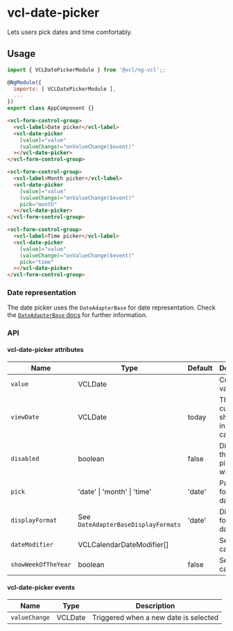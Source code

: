 # vcl-date-picker

Lets users pick dates and time comfortably.

## Usage

```js
import { VCLDatePickerModule } from '@vcl/ng-vcl';;

@NgModule({
  imports: [ VCLDatePickerModule ],
  ...
})
export class AppComponent {}
```

```html
<vcl-form-control-group>
  <vcl-label>Date picker</vcl-label>
  <vcl-date-picker
    [value]="value"
    (valueChange)="onValueChange($event)"
  ></vcl-date-picker>
</vcl-form-control-group>
```

```html
<vcl-form-control-group>
  <vcl-label>Month picker</vcl-label>
  <vcl-date-picker
    [value]="value"
    (valueChange)="onValueChange($event)"
    pick="month"
  ></vcl-date-picker>
</vcl-form-control-group>
```

```html
<vcl-form-control-group>
  <vcl-label>Time picker</vcl-label>
  <vcl-date-picker
    [value]="value"
    (valueChange)="onValueChange($event)"
    pick="time"
  ></vcl-date-picker>
</vcl-form-control-group>
```

### Date representation

The date picker uses the `DateAdapterBase` for date representation.
Check the [`DateAdapterBase` docs](#/dateadapter) for further information.

### API

#### vcl-date-picker attributes

| Name                | Type                                | Default | Description                              |
| ------------------- | ----------------------------------- | ------- | ---------------------------------------- |
| `value`             | VCLDate                             |         | Current value                            |
| `viewDate`          | VCLDate                             | today   | The currently shown date in the calendar |
| `disabled`          | boolean                             | false   | Disables the date picker when true       |
| `pick`              | 'date' \| 'month' \| 'time'         | 'date'  | Parse format for date inputs             |
| `displayFormat`     | See `DateAdapterBaseDisplayFormats` | 'date'  | Display format of dates                  |
| `dateModifier`      | VCLCalendarDateModifier[]           |         | See vcl-calendar                         |
| `showWeekOfTheYear` | boolean                             | false   | See vcl-calendar                         |

#### vcl-date-picker events

| Name          | Type    | Description                           |
| ------------- | ------- | ------------------------------------- |
| `valueChange` | VCLDate | Triggered when a new date is selected |
